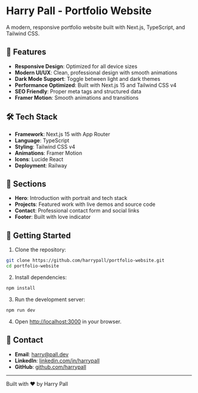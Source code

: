 # Harry Pall - Portfolio Website

A modern, responsive portfolio website built with Next.js, TypeScript, and Tailwind CSS.

## 🚀 Features

- **Responsive Design**: Optimized for all device sizes
- **Modern UI/UX**: Clean, professional design with smooth animations
- **Dark Mode Support**: Toggle between light and dark themes
- **Performance Optimized**: Built with Next.js 15 and Tailwind CSS v4
- **SEO Friendly**: Proper meta tags and structured data
- **Framer Motion**: Smooth animations and transitions

## 🛠️ Tech Stack

- **Framework**: Next.js 15 with App Router
- **Language**: TypeScript
- **Styling**: Tailwind CSS v4
- **Animations**: Framer Motion
- **Icons**: Lucide React
- **Deployment**: Railway

## 📱 Sections

- **Hero**: Introduction with portrait and tech stack
- **Projects**: Featured work with live demos and source code
- **Contact**: Professional contact form and social links
- **Footer**: Built with love indicator

## 🚀 Getting Started

1. Clone the repository:
```bash
git clone https://github.com/harrypall/portfolio-website.git
cd portfolio-website
```

2. Install dependencies:
```bash
npm install
```

3. Run the development server:
```bash
npm run dev
```

4. Open [http://localhost:3000](http://localhost:3000) in your browser.

## 📧 Contact

- **Email**: harry@pall.dev
- **LinkedIn**: [linkedin.com/in/harrypall](https://linkedin.com/in/harrypall)
- **GitHub**: [github.com/harrypall](https://github.com/harrypall)

---

Built with ❤️ by Harry Pall
